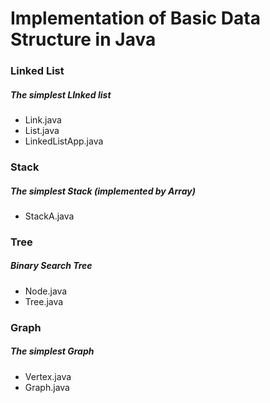 # Implementation of Basic Data Structure in Java

### Linked List
##### The simplest LInked list
- Link.java
- List.java
- LinkedListApp.java
### Stack
##### The simplest Stack (implemented by Array)
- StackA.java
### Tree
##### Binary Search Tree
- Node.java
- Tree.java
### Graph
##### The simplest Graph
- Vertex.java
- Graph.java
